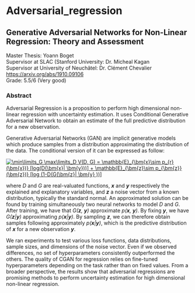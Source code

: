 # Adversarial_regression
## Generative Adversarial Networks for Non-Linear Regression: Theory and Assessment
 
Master Thesis: Yoann Boget  
Supervisor at SLAC (Stanford University: Dr. Micheal Kagan  
Supervisor at University of Neuchâtel: Dr. Clément Chevalier  
https://arxiv.org/abs/1910.09106  
Grade: 5.5/6 (Very good)

### Abstract

Adversarial Regression is a proposition to perform high dimensional non-linear regression with uncertainty estimation. It uses Conditional Generative Adversarial Network to obtain an estimate of the full predictive distribution for a new observation. 

Generative Adversarial Networks (GAN) are implicit generative models which produce samples from a distribution approximating the distribution of the data. The conditional version of it can be expressed as follow: 

<a href="https://www.codecogs.com/eqnedit.php?latex=\min\limits_G&space;\max\limits_D&space;V(D,&space;G)&space;=&space;\mathbb{E}_{\bm{x}\sim&space;p_{r}(\bm{x})}&space;[log(D(\bm{x}|&space;\bm{y}))]&space;&plus;&space;\mathbb{E}_{\bm{z}\sim&space;p_{\bm{z}}(\bm{z})}&space;[log&space;(1-D(G(\bm{z}|&space;\bm{y}&space;))]" target="_blank"><img src="https://latex.codecogs.com/gif.latex?\min\limits_G&space;\max\limits_D&space;V(D,&space;G)&space;=&space;\mathbb{E}_{\bm{x}\sim&space;p_{r}(\bm{x})}&space;[log(D(\bm{x}|&space;\bm{y}))]&space;&plus;&space;\mathbb{E}_{\bm{z}\sim&space;p_{\bm{z}}(\bm{z})}&space;[log&space;(1-D(G(\bm{z}|&space;\bm{y}&space;))]" title="\min\limits_G \max\limits_D V(D, G) = \mathbb{E}_{\bm{x}\sim p_{r}(\bm{x})} [log(D(\bm{x}| \bm{y}))] + \mathbb{E}_{\bm{z}\sim p_{\bm{z}}(\bm{z})} [log (1-D(G(\bm{z}| \bm{y} ))]" /></a>

where _D_ and _G_ are real-valuated functions, ___x___ and ___y___ respectively the explained and explanatory variables, and ___z___ a noise vector from a known distribution, typically the standard normal. An approximated solution can be found by training simultaneously two neural networks to model _D_ and _G_. After training, we have that _G(__z__, __y__)_ approximate _p(__x__, __y__)_. By fixing ___y___, we have _G(__z__|__y__)_ approximating _p(__x__|__y__)_. By sampling ___z___, we can therefore obtain samples following approximately _p(__x__|__y__)_, which is the predictive distribution of ___x___ for a new observation ___y___. 

We ran experiments to test various loss functions, data distributions, sample sizes, and dimensions of the noise vector. Even if we observed differences, no set of hyperparameters consistently outperformed  the others. The quality of CGAN for regression relies on fine-tuned hyperparameters depending on the task rather than on fixed values. From a broader perspective, the results show that adversarial regressions are promising methods to perform uncertainty estimation for high dimensional non-linear regression. 

